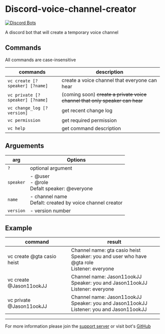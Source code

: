 # Discord-voice-channel-creator

[![Discord Bots](https://top.gg/api/widget/status/791601658651213824.svg)](https://top.gg/bot/791601658651213824)

A discord bot that will create a temporary voice channel

## Commands
All commands are case-insensitive

commands| description
---|---
`vc create [?speaker] [?name]` | create a voice channel that everyone can hear
`vc private [?speaker] [?name]` | (coming soon) ~~create a  private voice channel that only speaker can hear~~
`vc change_log [?version]` | get recent change log
`vc permission` | get required permission
`vc help` | get command description

## Arguements

arg | Options
---|---
`?` | optional argument
`speaker` | - @user<br>- @role <br> Defalt speaker: @everyone
`name` | - channel name <br> Defalt: created by voice channel creator
`version` | - version number

## Example

command | result
---|---
vc create @gta casio heist | Channel name: gta casio heist <br> Speaker: you and user who have @gta role <br> Listener: everyone
vc create @Jason11ookJJ | Channel  name: Jason11ookJJ <br> Speaker: you and Jason11ookJJ <br> Listener: everyone
vc private @Jason11ookJJ |  Channel name: Jason11ookJJ <br> Speaker: you and Jason11ookJJ <br> Listener: you and Jason11ookJJ

---
For more information please join the [support server](https://discord.gg/P5Fd4KXXEJ) or visit bot's [GitHub](https://github.com/Jason11ookJJ/Discord-voice-channel-creator)